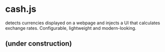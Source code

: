 # cash.js
detects currencies displayed on a webpage and injects a UI that calculates exchange rates. Configurable, lightweight and modern-looking.

## (under construction)